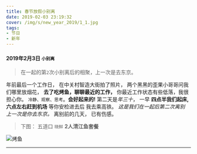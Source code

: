 ```yaml
---
title: 春节放假小别离
date: 2019-02-03 23:19:32
cover: /img/s/new_year_2019/1_1.jpg
tags: 
- 节日 
- 新年 
---
```


#### 2019年2月3日 `小别离`

> 在一起的第`2`次小别离后的相聚，上一次是去东京。

年前最后一个工作日，
在中关村智造大街拍了照片，
两个黑黑的歪果小哥哥问我们哪里放烟花，
__去了吃烤鱼，聊聊最近的工作，__
你最近工作状态有些低落，我很担心你。
`冷静、观察、思考`。__会好起来的!__
第二天是*年三十*，
一早 __四点半我们起床, 六点左右赶到机场__
等你安检进去后 我去乘高铁。
*这是我们在一起后第二次离别*
*上一次是你去东京。*
离别前的几天，
已有伤感。

> 下图： 五道口 `晓鲜` __2人清江鱼套餐__

![烤鱼](/img/s/new_year_2019/1_2.jpg "烤鱼")


***